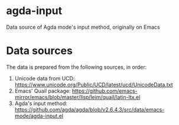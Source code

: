 # agda-input
Data source of Agda mode's input method, originally on Emacs

# Data sources

The data is prepared from the following sources, in order:

1. Unicode data from UCD: https://www.unicode.org/Public/UCD/latest/ucd/UnicodeData.txt
2. Emacs' Quail package: https://github.com/emacs-mirror/emacs/blob/master/lisp/leim/quail/latin-ltx.el
3. Agda's input method: https://github.com/agda/agda/blob/v2.6.4.3/src/data/emacs-mode/agda-input.el
